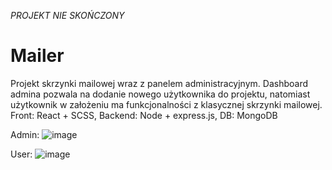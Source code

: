 *PROJEKT NIE SKOŃCZONY*
# Mailer
Projekt skrzynki mailowej wraz z panelem administracyjnym. Dashboard admina pozwala na dodanie nowego użytkownika do projektu, natomiast użytkownik w założeniu ma funkcjonalności z klasycznej skrzynki mailowej.
Front: React + SCSS,
Backend: Node + express.js,
DB: MongoDB

Admin:
![image](https://github.com/Smieluuu/Mailer/assets/96179878/99d8c5df-6f7e-4a91-8ed5-ee2aa87f9930)

User:
![image](https://github.com/Smieluuu/Mailer/assets/96179878/5b5a49bb-9826-4032-b476-d8334a55ea20)

